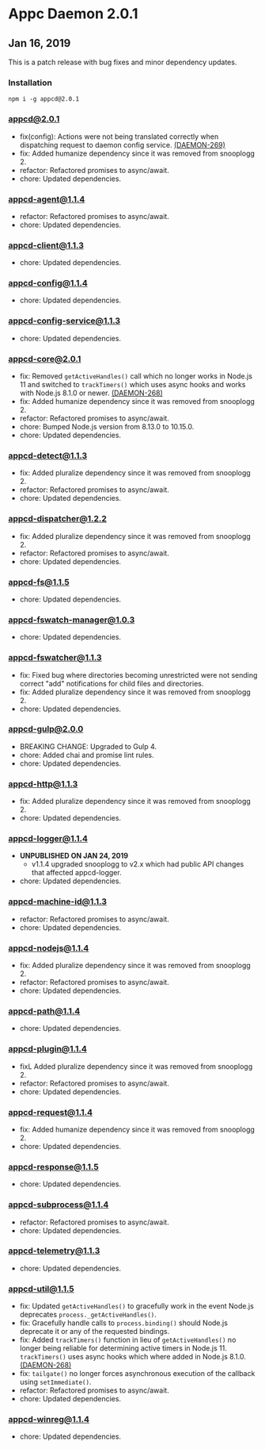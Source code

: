 # Appc Daemon 2.0.1

## Jan 16, 2019

This is a patch release with bug fixes and minor dependency updates.

### Installation

```
npm i -g appcd@2.0.1
```

### appcd@2.0.1

 * fix(config): Actions were not being translated correctly when dispatching request to daemon
   config service.
   [(DAEMON-269)](https://jira.appcelerator.org/browse/DAEMON-269)
 * fix: Added humanize dependency since it was removed from snooplogg 2.
 * refactor: Refactored promises to async/await.
 * chore: Updated dependencies.

### appcd-agent@1.1.4

 * refactor: Refactored promises to async/await.
 * chore: Updated dependencies.

### appcd-client@1.1.3

 * chore: Updated dependencies.

### appcd-config@1.1.4

 * chore: Updated dependencies.

### appcd-config-service@1.1.3

 * chore: Updated dependencies.

### appcd-core@2.0.1

 * fix: Removed `getActiveHandles()` call which no longer works in Node.js 11 and switched to
   `trackTimers()` which uses async hooks and works with Node.js 8.1.0 or newer.
   [(DAEMON-268)](https://jira.appcelerator.org/browse/DAEMON-268)
 * fix: Added humanize dependency since it was removed from snooplogg 2.
 * refactor: Refactored promises to async/await.
 * chore: Bumped Node.js version from 8.13.0 to 10.15.0.
 * chore: Updated dependencies.

### appcd-detect@1.1.3

 * fix: Added pluralize dependency since it was removed from snooplogg 2.
 * refactor: Refactored promises to async/await.
 * chore: Updated dependencies.

### appcd-dispatcher@1.2.2

 * fix: Added pluralize dependency since it was removed from snooplogg 2.
 * refactor: Refactored promises to async/await.
 * chore: Updated dependencies.

### appcd-fs@1.1.5

 * chore: Updated dependencies.

### appcd-fswatch-manager@1.0.3

 * chore: Updated dependencies.

### appcd-fswatcher@1.1.3

 * fix: Fixed bug where directories becoming unrestricted were not sending correct "add"
   notifications for child files and directories.
 * fix: Added pluralize dependency since it was removed from snooplogg 2.
 * chore: Updated dependencies.

### appcd-gulp@2.0.0

 * BREAKING CHANGE: Upgraded to Gulp 4.
 * chore: Added chai and promise lint rules.
 * chore: Updated dependencies.

### appcd-http@1.1.3

 * fix: Added pluralize dependency since it was removed from snooplogg 2.
 * chore: Updated dependencies.

### appcd-logger@1.1.4

 * **UNPUBLISHED ON JAN 24, 2019**
   - v1.1.4 upgraded snooplogg to v2.x which had public API changes that affected appcd-logger.
 * chore: Updated dependencies.

### appcd-machine-id@1.1.3

 * refactor: Refactored promises to async/await.
 * chore: Updated dependencies.

### appcd-nodejs@1.1.4

 * fix: Added pluralize dependency since it was removed from snooplogg 2.
 * refactor: Refactored promises to async/await.
 * chore: Updated dependencies.

### appcd-path@1.1.4

 * chore: Updated dependencies.

### appcd-plugin@1.1.4

 * fixL Added pluralize dependency since it was removed from snooplogg 2.
 * refactor: Refactored promises to async/await.
 * chore: Updated dependencies.

### appcd-request@1.1.4

 * fix: Added humanize dependency since it was removed from snooplogg 2.
 * chore: Updated dependencies.

### appcd-response@1.1.5

 * chore: Updated dependencies.

### appcd-subprocess@1.1.4

 * refactor: Refactored promises to async/await.
 * chore: Updated dependencies.

### appcd-telemetry@1.1.3

 * chore: Updated dependencies.

### appcd-util@1.1.5

 * fix: Updated `getActiveHandles()` to gracefully work in the event Node.js deprecates
   `process._getActiveHandles()`.
 * fix: Gracefully handle calls to `process.binding()` should Node.js deprecate it or any of the
   requested bindings.
 * fix: Added `trackTimers()` function in lieu of `getActiveHandles()` no longer being reliable for
   determining active timers in Node.js 11. `trackTimers()` uses async hooks which where added in
   Node.js 8.1.0.
   [(DAEMON-268)](https://jira.appcelerator.org/browse/DAEMON-268)
 * fix: `tailgate()` no longer forces asynchronous execution of the callback using
   `setImmediate()`.
 * refactor: Refactored promises to async/await.
 * chore: Updated dependencies.

### appcd-winreg@1.1.4

 * chore: Updated dependencies.